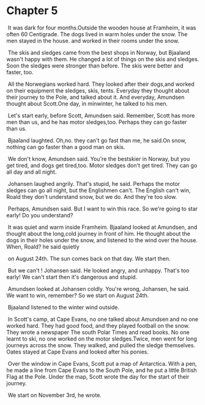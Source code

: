 # Chapter 5

​	It was dark for four months.Outside the wooden house at Framheim, it was often 60 Centigrade. The dogs lived in warm holes under the snow. The men stayed in the house. and worked in their rooms under the snow.

​	The skis and sledges came from the best shops in Norway, but Bjaaland wasn't happy with them. He changed a lot of  things on the skis and sledges. Soon the sledges were stronger than before. The skis were better and faster, too.

​	All the Norwegians worked hard. They looked after their dogs,and worked on their equipment the sledges, skis, tents. Everyday they thought about their journey  to the Pole, and talked about it. And everyday, Amundsen thought about Scott.One day, in minwinter, he talked to his men.

​	Let's start early, before Scott, Amundsen said. Remember, Scott has more men than us, and he has motor sledges,too. Perhaps they can go faster than us.

​	Bjaaland laughted. Oh,no. they can't go fast than me, he said.On snow, nothing can go faster than a good man on skis.

​	We don't know, Amundsen said. You're the bestskier in Norway, but you get tired, and dogs get tired,too. Motor sledges don't get tired. They can go all day and all night.

​	Johansen laughed angrily. That's stupid, he said. Perhaps the motor sledges can go all night, but the Englishmen can't. The English can't win, Roald they don't understand snow, but we do. And they're too slow.

​	Perhaps, Amundsen said. But I want to win this race. So we're going to star early! Do you understand?

​	It was quiet and warm inside Framheim. Bjaaland looked at Amundsen, and thought about the long,cold journey in front of him. He thought about the dogs in their holes under the snow, and listened to the wind over the house. When, Roald? he said quietly

​	on August 24th. The sun comes back on that day. We start then.

​	But we can't ! Johansen said. He looked angry, and unhappy. That's too early! We can't start then it's dangerous and stupid.

​	Amundsen looked at Johansen coldly. You're wrong, Johansen, he said. We want to win, remember? So we start on August 24th.

​	Bjaaland listened to the winter wind outside.

​	In Scott's camp, at Cape Evans, no one talked about Amundsen and no one worked hard. They had good food, and they played football on the snow. They wrote a newspaper The south Polar Times and read books. No one learnt to ski, no one worked on the motor sledges.Twice, men went for long journeys across the snow. They walked, and pulled the sledge themselves. Oates stayed at Cape Evans and looked after his ponies.

​	Over the window in Cape Evans, Scott put a map of Antarctica. With a pen, he made a line from Cape Evans to the South Pole, and he put a little British Flag at the Pole. Under the map, Scott wrote the day for the start of their journey.

​	We start on November 3rd, he wrote.